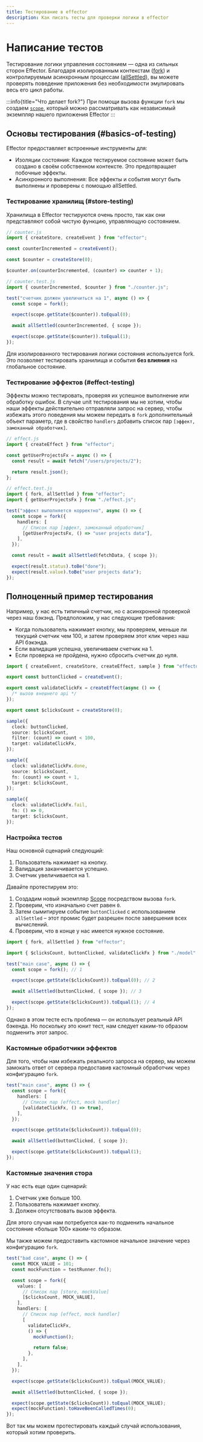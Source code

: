 ```yaml
---
title: Тестирование в effector
description: Как писать тесты для проверки логики в effector
---
```


# Написание тестов

Тестирование логики управления состоянием — одна из сильных сторон Effector. Благодаря изолированным контекстам ([fork](/ru/api/effector/fork)) и контролируемым асинхронным процессам ([allSettled](/ru/api/effector/allSettled)), вы можете проверять поведение приложения без необходимости эмулировать весь его цикл работы.

:::info{title="Что делает fork?"}
При помощи вызова функции `fork` мы создаем [`scope`](/ru/api/effector/Scope), который можно рассматривать как независимый экземпляр нашего приложения Effector
:::

## Основы тестирования (#basics-of-testing)

Effector предоставляет встроенные инструменты для:

- Изоляции состояния: Каждое тестируемое состояние может быть создано в своём собственном контексте. Это предотвращает побочные эффекты.
- Асинхронного выполнения: Все эффекты и события могут быть выполнены и проверены с помощью allSettled.

### Тестирование хранилищ (#store-testing)

Хранилища в Effector тестируются очень просто, так как они представляют собой чистую функцию, управляющую состоянием.

```ts
// counter.js
import { createStore, createEvent } from "effector";

const counterIncremented = createEvent();

const $counter = createStore(0);

$counter.on(counterIncremented, (counter) => counter + 1);
```

```ts
// counter.test.js
import { counterIncremented, $counter } from "./counter.js";

test("счетчик должен увеличиться на 1", async () => {
  const scope = fork();

  expect(scope.getState($counter)).toEqual(0);

  await allSettled(counterIncremented, { scope });

  expect(scope.getState($counter)).toEqual(1);
});
```

Для изолированного тестирования логики состояния используется fork. Это позволяет тестировать хранилища и события **без влияния** на глобальное состояние.

### Тестирование эффектов (#effect-testing)

Эффекты можно тестировать, проверяя их успешное выполнение или обработку ошибок.
В случае unit тестирования мы не хотим, чтобы наши эффекты действительно отправляли запрос на сервер, чтобы избежать этого поведения мы можем передать в `fork` дополнительный объект параметр, где в свойство `handlers` добавить список пар `[эффект, замоканный обработчик]`.

```ts
// effect.js
import { createEffect } from "effector";

const getUserProjectsFx = async () => {
  const result = await fetch("/users/projects/2");

  return result.json();
};
```

```ts
// effect.test.js
import { fork, allSettled } from "effector";
import { getUserProjectsFx } from "./effect.js";

test("эффект выполняется корректно", async () => {
  const scope = fork({
    handlers: [
      // Список пар [эффект, замоканный обработчик]
      [getUserProjectsFx, () => "user projects data"],
    ],
  });

  const result = await allSettled(fetchData, { scope });

  expect(result.status).toBe("done");
  expect(result.value).toBe("user projects data");
});
```

## Полноценный пример тестирования

Например, у нас есть типичный счетчик, но с асинхронной проверкой через наш бэкэнд. Предположим, у нас следующие требования:

- Когда пользователь нажимает кнопку, мы проверяем, меньше ли текущий счетчик чем 100, и затем проверяем этот клик через наш API бэкэнда.
- Если валидация успешна, увеличиваем счетчик на 1.
- Если проверка не пройдена, нужно сбросить счетчик до нуля.

```ts
import { createEvent, createStore, createEffect, sample } from "effector";

export const buttonClicked = createEvent();

export const validateClickFx = createEffect(async () => {
  /* вызов внешнего api */
});

export const $clicksCount = createStore(0);

sample({
  clock: buttonClicked,
  source: $clicksCount,
  filter: (count) => count < 100,
  target: validateClickFx,
});

sample({
  clock: validateClickFx.done,
  source: $clicksCount,
  fn: (count) => count + 1,
  target: $clicksCount,
});

sample({
  clock: validateClickFx.fail,
  fn: () => 0,
  target: $clicksCount,
});
```

### Настройка тестов

Наш основной сценарий следующий:

1. Пользователь нажимает на кнопку.
2. Валидация заканчивается успешно.
3. Счетчик увеличивается на 1.

Давайте протестируем это:

1. Создадим новый экземпляр [Scope](/ru/api/effector/Scope) посредством вызова `fork`.
2. Проверим, что изначально счет равен `0`.
3. Затем сымитируем событие `buttonClicked` с использованием `allSettled` – этот промис будет разрешен после завершения всех вычислений.
4. Проверим, что в конце у нас имеется нужное состояние.

```ts
import { fork, allSettled } from "effector";

import { $clicksCount, buttonClicked, validateClickFx } from "./model";

test("main case", async () => {
  const scope = fork(); // 1

  expect(scope.getState($clicksCount)).toEqual(0); // 2

  await allSettled(buttonClicked, { scope }); // 3

  expect(scope.getState($clicksCount)).toEqual(1); // 4
});
```

Однако в этом тесте есть проблема — он использует реальный API бэкенда. Но поскольку это юнит тест, нам следует каким-то образом подменить этот запрос.

### Кастомные обработчики эффектов

Для того, чтобы нам избежать реального запроса на сервер, мы можем замокать ответ от сервера предоставив кастомный обработчик через конфигурацию `fork`.

```ts
test("main case", async () => {
  const scope = fork({
    handlers: [
      // Список пар [effect, mock handler]
      [validateClickFx, () => true],
    ],
  });

  expect(scope.getState($clicksCount)).toEqual(0);

  await allSettled(buttonClicked, { scope });

  expect(scope.getState($clicksCount)).toEqual(1);
});
```

### Кастомные значения стора

У нас есть еще один сценарий:

1. Счетчик уже больше 100.
2. Пользователь нажимает кнопку.
3. Должен отсутствовать вызов эффекта.

Для этого случая нам потребуется как-то подменить начальное состояние «больше 100» каким-то образом.

Мы также можем предоставить кастомное начальное значение через конфигурацию `fork`.

```ts
test("bad case", async () => {
  const MOCK_VALUE = 101;
  const mockFunction = testRunner.fn();

  const scope = fork({
    values: [
      // Список пар [store, mockValue]
      [$clicksCount, MOCK_VALUE],
    ],
    handlers: [
      // Список пар [effect, mock handler]
      [
        validateClickFx,
        () => {
          mockFunction();

          return false;
        },
      ],
    ],
  });

  expect(scope.getState($clicksCount)).toEqual(MOCK_VALUE);

  await allSettled(buttonClicked, { scope });

  expect(scope.getState($clicksCount)).toEqual(MOCK_VALUE);
  expect(mockFunction).toHaveBeenCalledTimes(0);
});
```

Вот так мы можем протестировать каждый случай использования, который хотим проверить.
